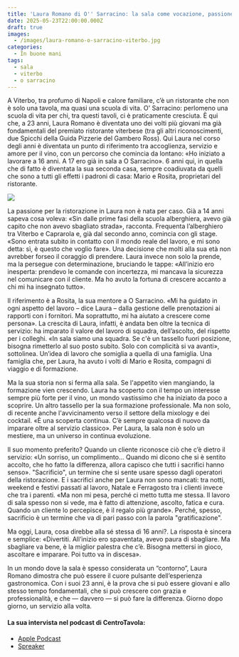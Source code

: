 ```yaml
---
title: 'Laura Romano di O'' Sarracino: la sala come vocazione, passione e crescita'
date: 2025-05-23T22:00:00.000Z
draft: true
images:
  - /images/laura-romano-o-sarracino-viterbo.jpg
categories:
  - In buone mani
tags:
  - sala
  - viterbo
  - o sarracino
---
```


A Viterbo, tra profumo di Napoli e calore familiare, c’è un ristorante che non è solo una tavola, ma quasi una scuola di vita. O' Sarracino: perlomeno una scuola di vita per chi, tra questi tavoli, ci è praticamente cresciuta. È qui che, a 23 anni, Laura Romano è diventata uno dei volti più giovani ma già fondamentali del premiato ristorante viterbese (tra gli altri riconoscimenti, due Spicchi della Guida Pizzerie del Gambero Ross). Qui Laura nel corso degli anni è diventata un punto di riferimento tra accoglienza, servizio e amore per il vino, con un percorso che comincia da lontano: «Ho iniziato a lavorare a 16 anni. A 17 ero già in sala a O Sarracino». 6 anni qui, in quella che di fatto è diventata la sua seconda casa, sempre coadiuvata da quelli che sono a tutti gli effetti i padroni di casa: Mario e Rosita, proprietari del ristorante.

![](/images/laura-romano-sarracino.jpg)

La passione per la ristorazione in Laura non è nata per caso. Già a 14 anni sapeva cosa voleva: «Sin dalle prime fasi della scuola alberghiera, avevo già capito che non avevo sbagliato strada», racconta. Frequenta l’alberghiero tra Viterbo e Caprarola e, già dal secondo anno, comincia con gli stage. «Sono entrata subito in contatto con il mondo reale del lavoro, e mi sono detta: sì, è questo che voglio fare». Una decisione che molti alla sua età non avrebber forseo il coraggio di prendere. Laura invece non solo la prende, ma la persegue con determinazione, bruciando le tappe: «All’inizio ero inesperta: prendevo le comande con incertezza, mi mancava la sicurezza nel comunicare con il cliente. Ma ho avuto la fortuna di crescere accanto a chi mi ha insegnato tutto».

Il riferimento è a Rosita, la sua mentore a O Sarracino. «Mi ha guidato in ogni aspetto del lavoro – dice Laura – dalla gestione delle prenotazioni ai rapporti con i fornitori. Ma soprattutto, mi ha aiutato a crescere come persona». La crescita di Laura, infatti, è andata ben oltre la tecnica di servizio: ha imparato il valore del lavoro di squadra, dell’ascolto, del rispetto per i colleghi. «In sala siamo una squadra. Se c'è un tassello fuori posizione, bisogna rimetterlo al suo posto subito. Solo con complicità si va avanti», sottolinea. Un’idea di lavoro che somiglia a quella di una famiglia. Una famiglia che, per Laura, ha avuto i volti di Mario e Rosita, compagni di viaggio e di formazione.

Ma la sua storia non si ferma alla sala. Se l'appetito vien mangiando, la formazione vien crescendo. Laura ha scoperto con il tempo un interesse sempre più forte per il vino, un mondo vastissimo che ha iniziato da poco a scoprire. Un altro tassello per la sua formazione professionale. Ma non solo, di recente anche l'avvicinamento verso il settore della mixology e dei cocktail. «È una scoperta continua. C’è sempre qualcosa di nuovo da imparare oltre al servizio classico». Per Laura, la sala non è solo un mestiere, ma un universo in continua evoluzione.

Il suo momento preferito? Quando un cliente riconosce ciò che c’è dietro il servizio: «Un sorriso, un complimento… Quando mi dicono che si è sentito accolto, che ho fatto la differenza, allora capisco che tutti i sacrifici hanno senso». "Sacrificio", un termine che si sente usare spesso dagli operatori della ristorazione. E i sacrifici anche per Laura non sono mancati: tra notti, weekend e festivi passati al lavoro, Natale e Ferragosto tra i clienti invece che tra i parenti. «Ma non mi pesa, perché ci metto tutta me stessa. Il lavoro di sala spesso non si vede, ma è fatto di attenzione, ascolto, fatica e cura. Quando un cliente lo percepisce, è il regalo più grande». Perché, spesso, sacrificio è un termine che va di pari passo con la parola "gratificazione".

Ma oggi, Laura, cosa direbbe alla sé stessa di 16 anni?. La risposta è sincera e semplice: «Divertiti. All’inizio ero spaventata, avevo paura di sbagliare. Ma sbagliare va bene, è la miglior palestra che c’è. Bisogna mettersi in gioco, ascoltare e imparare. Poi tutto va in discesa».

In un mondo dove la sala è spesso considerata un “contorno”, Laura Romano dimostra che può essere il cuore pulsante dell’esperienza gastronomica. Con i suoi 23 anni, è la prova che si può essere giovani e allo stesso tempo fondamentali, che si può crescere con grazia e professionalità, e che — davvero — si può fare la differenza. Giorno dopo giorno, un servizio alla volta.

#### La sua intervista nel podcast di CentroTavola:

* [Apple Podcast](https://podcasts.apple.com/us/podcast/in-buone-mani-con-laura-romano-entriamo-in-sala-da/id1509298726?i=1000709477212)
* [Spreaker](https://shorturl.at/ASwmb)
